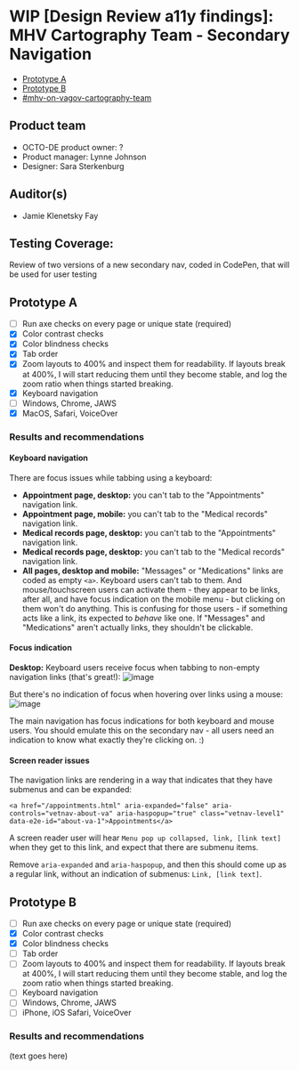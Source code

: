 # WIP [Design Review a11y findings]: MHV Cartography Team - Secondary Navigation
- [Prototype A](https://codepen.io/figaro/project/live/AMVvEP)
- [Prototype B](https://codepen.io/figaro/project/live/AqoeoW)
- [#mhv-on-vagov-cartography-team](https://dsva.slack.com/archives/C0581MN69TJ)  

## Product team
- OCTO-DE product owner:  ?
- Product manager: Lynne Johnson
- Designer: Sara Sterkenburg 

## Auditor(s)
- Jamie Klenetsky Fay 

## Testing Coverage: 
 
Review of two versions of a new secondary nav, coded in CodePen, that will be used for user testing
 

## Prototype A
- [ ] Run axe checks on every page or unique state (required)
- [x] Color contrast checks
- [x] Color blindness checks
- [x] Tab order
- [x] Zoom layouts to 400% and inspect them for readability. If layouts break at 400%, I will start reducing them until they become stable, and log the zoom ratio when things started breaking.
- [x] Keyboard navigation
- [ ] Windows, Chrome, JAWS
- [x] MacOS, Safari, VoiceOver

### Results and recommendations

#### Keyboard navigation
There are focus issues while tabbing using a keyboard:

- **Appointment page, desktop:** you can't tab to the "Appointments" navigation link.
- **Appointment page, mobile:** you can't tab to the "Medical records" navigation link.
- **Medical records page, desktop:** you can't tab to the "Appointments" navigation link.
- **Medical records page, desktop:** you can't tab to the "Medical records" navigation link.
- **All pages, desktop and mobile:** "Messages" or "Medications" links are coded as empty `<a>`. Keyboard users can't tab to them. And mouse/touchscreen users can activate them - they appear to be links, after all, and have focus indication on the mobile menu - but clicking on them won't do anything. This is confusing for those users - if something acts like a link, its expected to _behave_ like one. If "Messages" and "Medications" aren't actually links, they shouldn't be clickable.

#### Focus indication
**Desktop:** 
Keyboard users receive focus when tabbing to non-empty navigation links (that's great!):
![image](https://github.com/department-of-veterans-affairs/va.gov-team/assets/135633989/a20f25a4-d46d-474f-bc42-74f6ee67c6dd)

But there's no indication of focus when hovering over links using a mouse:
![image](https://github.com/department-of-veterans-affairs/va.gov-team/assets/135633989/dec9b162-d656-4abf-9ac7-445ed0afab0b)

The main navigation has focus indications for both keyboard and mouse users. You should emulate this on the secondary nav - all users need an indication to know what exactly they're clicking on. :)

#### Screen reader issues
The navigation links are rendering in a way that indicates that they have submenus and can be expanded:

`<a href="/appointments.html" aria-expanded="false" aria-controls="vetnav-about-va" aria-haspopup="true" class="vetnav-level1" data-e2e-id="about-va-1">Appointments</a>`

A screen reader user will hear `Menu pop up collapsed, link, [link text]` when they get to this link, and expect that there are submenu items.

Remove `aria-expanded` and `aria-haspopup`, and then this should come up as a regular link, without an indication of submenus: `Link, [link text]`.

## Prototype B
- [ ] Run axe checks on every page or unique state (required)
- [x] Color contrast checks
- [x] Color blindness checks
- [ ] Tab order
- [ ] Zoom layouts to 400% and inspect them for readability. If layouts break at 400%, I will start reducing them until they become stable, and log the zoom ratio when things started breaking.
- [ ] Keyboard navigation
- [ ] Windows, Chrome, JAWS
- [ ] iPhone, iOS Safari, VoiceOver

### Results and recommendations

(text goes here)
